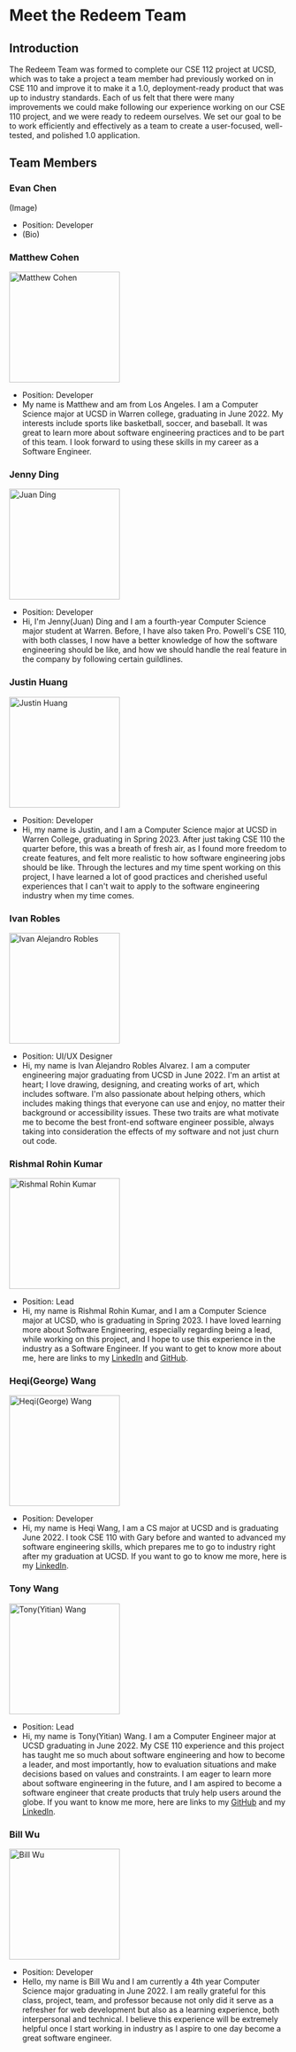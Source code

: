 # Meet the Redeem Team

## Introduction

The Redeem Team was formed to complete our CSE 112 project at UCSD, which was to take a project a team member had previously worked on in CSE 110 and improve it to make it a 1.0, deployment-ready product that was up to industry standards. Each of us felt that there were many improvements we could make following our experience working on our CSE 110 project, and we were ready to redeem ourselves. We set our goal to be to work efficiently and effectively as a team to create a user-focused, well-tested, and polished 1.0 application.

## Team Members

### Evan Chen
(Image)
- Position: Developer
- (Bio)

### Matthew Cohen
<img src="../source/assets/img/team/matthew.jpg" alt="Matthew Cohen" width="200"><br>
- Position: Developer
- My name is Matthew and am from Los Angeles. I am a Computer Science major at UCSD in Warren college, graduating in June 2022. My interests include sports like basketball, soccer, and baseball. It was great to learn more about software engineering practices and to be part of this team. I look forward to using these skills in my career as a Software Engineer.

### Jenny Ding
<img src="../source/assets/img/team/jenny.jpg" alt="Juan Ding" width="200"><br>
- Position: Developer
- Hi, I'm Jenny(Juan) Ding and I am a fourth-year Computer Science major student at Warren. Before, I have also taken Pro. Powell's CSE 110, with both classes, I now have a better knowledge of how the software engineering should be like, and how we should handle the real feature in the company by following certain guildlines.

### Justin Huang
<img src="../source/assets/img/team/justin.png" alt="Justin Huang" width="200"><br>
- Position: Developer
- Hi, my name is Justin, and I am a Computer Science major at UCSD in Warren College, graduating in Spring 2023. After just taking CSE 110 the quarter before, this was a breath of fresh air, as I found more freedom to create features, and felt more realistic to how software engineering jobs should be like. Through the lectures and my time spent working on this project, I have learned a lot of good practices and cherished useful experiences that I can't wait to apply to the software engineering industry when my time comes. 

### Ivan Robles
<img src="../source/assets/img/team/IvanRobles.jpg" alt="Ivan Alejandro Robles" width="200"><br>
- Position: UI/UX Designer
- Hi, my name is Ivan Alejandro Robles Alvarez. I am a computer engineering major graduating from UCSD in June 2022. I'm an artist at heart; I love drawing, designing, and creating works of art, which includes software. I'm also passionate about helping others, which includes making things that everyone can use and enjoy, no matter their background or accessibility issues. These two traits are what motivate me to become the best front-end software engineer possible, always taking into consideration the effects of my software and not just churn out code.

### Rishmal Rohin Kumar
<img src="../source/assets/img/team/rishmal.jpg" alt="Rishmal Rohin Kumar" width="200"><br>
- Position: Lead
- Hi, my name is Rishmal Rohin Kumar, and I am a Computer Science major at UCSD, who is graduating in Spring 2023. I have loved learning more about Software Engineering, especially regarding being a lead, while working on this project, and I hope to use this experience in the industry as a Software Engineer. If you want to get to know more about me, here are links to my [LinkedIn](https://www.linkedin.com/in/rishmal-rohin-kumar/) and [GitHub](https://github.com/RishmalRohinkumar).

### Heqi(George) Wang
<img src="../source/assets/img/team/george.jpg" alt="Heqi(George) Wang" width="200"><br>
- Position: Developer
- Hi, my name is Heqi Wang, I am a CS major at UCSD and is graduating June 2022. I took CSE 110 with Gary before and wanted to advanced my software engineering skills, which prepares me to go to industry right after my graduation at UCSD. If you want to go to know me more, here is my [LinkedIn](https://www.linkedin.com/in/heqi-wang/).

### Tony Wang
<img src="../source/assets/img/team/Tony.jpg" alt="Tony(Yitian) Wang" width="200"><br>
- Position: Lead
- Hi, my name is Tony(Yitian) Wang. I am a Computer Engineer major at UCSD graduating in June 2022. My CSE 110 experience and this project has taught me so much about software engineering and how to become a leader, and most importantly, how to evaluation situations and make decisions based on values and constraints. I am eager to learn more about software engineering in the future, and I am aspired to become a software engineer that create products that truly help users around the globe. If you want to know me more, here are links to my [GitHub](https://github.com/yitianwang18) and my [LinkedIn](https://www.linkedin.com/in/yitian-wang-51973514b/).

### Bill Wu
<img src="../source/assets/img/team/bill.jpg" alt="Bill Wu" width="200"><br>
- Position: Developer
- Hello, my name is Bill Wu and I am currently a 4th year Computer Science major graduating in June 2022. I am really grateful for this class, project, team, and professor because not only did it serve as a refresher for web development but also as a learning experience, both interpersonal and technical. I believe this experience will be extremely helpful once I start working in industry as I aspire to one day become a great software engineer.
